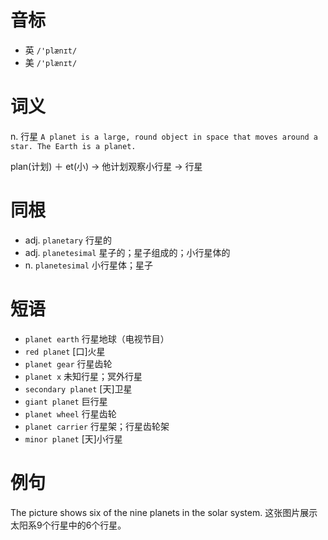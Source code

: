 # 音标

- 英 `/'plænɪt/`
- 美 `/'plænɪt/`

# 词义

n. 行星
`A planet is a large, round object in space that moves around a star. The Earth is a planet.`



plan(计划) ＋ et(小) → 他计划观察小行星 → 行星

# 同根

- adj. `planetary` 行星的
- adj. `planetesimal` 星子的；星子组成的；小行星体的
- n. `planetesimal` 小行星体；星子

# 短语

- `planet earth` 行星地球（电视节目）
- `red planet` [口]火星
- `planet gear` 行星齿轮
- `planet x` 未知行星；冥外行星
- `secondary planet` [天]卫星
- `giant planet` 巨行星
- `planet wheel` 行星齿轮
- `planet carrier` 行星架；行星齿轮架
- `minor planet` [天]小行星

# 例句

The picture shows six of the nine planets in the solar system.
这张图片展示太阳系9个行星中的6个行星。


